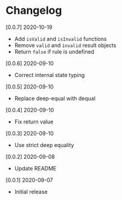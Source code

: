 # Changelog

[0.0.7] 2020-10-19

- Add `isValid` and `isInvalid` functions
- Remove `valid` and `invalid` result objects
- Return `false` if rule is undefined

[0.0.6] 2020-09-10

- Correct internal state typing

[0.0.5] 2020-09-10

- Replace deep-equal with dequal

[0.0.4] 2020-09-10

- Fix return value

[0.0.3] 2020-09-10

- Use strict deep equality

[0.0.2] 2020-09-08

- Update README

[0.0.1] 2020-09-07

- Initial release
